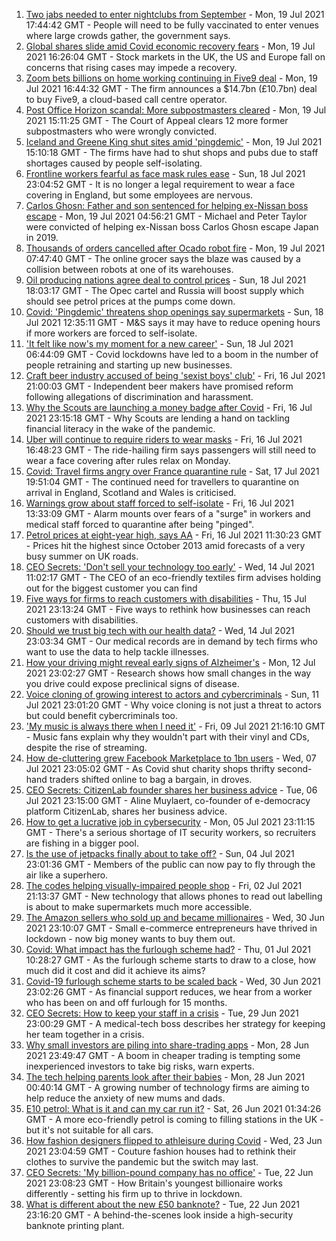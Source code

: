 1. [Two jabs needed to enter nightclubs from September](https://www.bbc.co.uk/news/business-57893788) - Mon, 19 Jul 2021 17:44:42 GMT - People will need to be fully vaccinated to enter venues where large crowds gather, the government says.
2. [Global shares slide amid Covid economic recovery fears](https://www.bbc.co.uk/news/business-57885183) - Mon, 19 Jul 2021 16:26:04 GMT - Stock markets in the UK, the US and Europe fall on concerns that rising cases may impede a recovery.
3. [Zoom bets billions on home working continuing in Five9 deal](https://www.bbc.co.uk/news/business-57893155) - Mon, 19 Jul 2021 16:44:32 GMT - The firm announces a $14.7bn (£10.7bn) deal to buy Five9, a cloud-based call centre operator.
4. [Post Office Horizon scandal: More subpostmasters cleared](https://www.bbc.co.uk/news/business-57888146) - Mon, 19 Jul 2021 15:11:25 GMT - The Court of Appeal clears 12 more former subpostmasters who were wrongly convicted.
5. [Iceland and Greene King shut sites amid 'pingdemic'](https://www.bbc.co.uk/news/business-57885175) - Mon, 19 Jul 2021 15:10:18 GMT - The firms have had to shut shops and pubs due to staff shortages caused by people self-isolating.
6. [Frontline workers fearful as face mask rules ease](https://www.bbc.co.uk/news/business-57862362) - Sun, 18 Jul 2021 23:04:52 GMT - It is no longer a legal requirement to wear a face covering in England, but some employees are nervous.
7. [Carlos Ghosn: Father and son sentenced for helping ex-Nissan boss escape](https://www.bbc.co.uk/news/business-57883892) - Mon, 19 Jul 2021 04:56:21 GMT - Michael and Peter Taylor were convicted of helping ex-Nissan boss Carlos Ghosn escape Japan in 2019.
8. [Thousands of orders cancelled after Ocado robot fire](https://www.bbc.co.uk/news/business-57883332) - Mon, 19 Jul 2021 07:47:40 GMT - The online grocer says the blaze was caused by a collision between robots at one of its warehouses.
9. [Oil producing nations agree deal to control prices](https://www.bbc.co.uk/news/business-57882449) - Sun, 18 Jul 2021 18:03:17 GMT - The Opec cartel and Russia will boost supply which should see petrol prices at the pumps come down.
10. [Covid: 'Pingdemic' threatens shop openings say supermarkets](https://www.bbc.co.uk/news/business-57878345) - Sun, 18 Jul 2021 12:35:11 GMT - M&S says it may have to reduce opening hours if more workers are forced to self-isolate.
11. ['It felt like now's my moment for a new career'](https://www.bbc.co.uk/news/business-57860495) - Sun, 18 Jul 2021 06:44:09 GMT - Covid lockdowns have led to a boom in the number of people retraining and starting up new businesses.
12. [Craft beer industry accused of being 'sexist boys' club'](https://www.bbc.co.uk/news/business-57719831) - Fri, 16 Jul 2021 21:00:03 GMT - Independent beer makers have promised reform following allegations of discrimination and harassment.
13. [Why the Scouts are launching a money badge after Covid](https://www.bbc.co.uk/news/business-57863156) - Fri, 16 Jul 2021 23:15:18 GMT - Why Scouts are lending a hand on tackling financial literacy in the wake of the pandemic.
14. [Uber will continue to require riders to wear masks](https://www.bbc.co.uk/news/business-57865707) - Fri, 16 Jul 2021 16:48:23 GMT - The ride-hailing firm says passengers will still need to wear a face covering after rules relax on Monday.
15. [Covid: Travel firms angry over France quarantine rule](https://www.bbc.co.uk/news/uk-57874167) - Sat, 17 Jul 2021 19:51:04 GMT - The continued need for travellers to quarantine on arrival in England, Scotland and Wales is criticised.
16. [Warnings grow about staff forced to self-isolate](https://www.bbc.co.uk/news/business-57820537) - Fri, 16 Jul 2021 13:33:09 GMT - Alarm mounts over fears of a "surge" in workers and medical staff forced to quarantine after being "pinged".
17. [Petrol prices at eight-year high, says AA](https://www.bbc.co.uk/news/business-57861690) - Fri, 16 Jul 2021 11:30:23 GMT - Prices hit the highest since October 2013 amid forecasts of a very busy summer on UK roads.
18. [CEO Secrets: 'Don't sell your technology too early'](https://www.bbc.co.uk/news/business-57805207) - Wed, 14 Jul 2021 11:02:17 GMT - The CEO of an eco-friendly textiles firm advises holding out for the biggest customer you can find
19. [Five ways for firms to reach customers with disabilities](https://www.bbc.co.uk/news/business-57808089) - Thu, 15 Jul 2021 23:13:24 GMT - Five ways to rethink how businesses can reach customers with disabilities.
20. [Should we trust big tech with our health data?](https://www.bbc.co.uk/news/business-57817804) - Wed, 14 Jul 2021 23:03:34 GMT - Our medical records are in demand by tech firms who want to use the data to help tackle illnesses.
21. [How your driving might reveal early signs of Alzheimer's](https://www.bbc.co.uk/news/business-57670006) - Mon, 12 Jul 2021 23:02:27 GMT - Research shows how small changes in the way you drive could expose preclinical signs of disease.
22. [Voice cloning of growing interest to actors and cybercriminals](https://www.bbc.co.uk/news/business-57761873) - Sun, 11 Jul 2021 23:01:20 GMT - Why voice cloning is not just a threat to actors but could benefit cybercriminals too.
23. ['My music is always there when I need it'](https://www.bbc.co.uk/news/business-57780853) - Fri, 09 Jul 2021 21:16:10 GMT - Music fans explain why they wouldn't part with their vinyl and CDs, despite the rise of streaming.
24. [How de-cluttering grew Facebook Marketplace to 1bn users](https://www.bbc.co.uk/news/business-57733724) - Wed, 07 Jul 2021 23:05:02 GMT - As Covid shut charity shops thrifty second-hand traders shifted online to bag a bargain, in droves.
25. [CEO Secrets: CitizenLab founder shares her business advice](https://www.bbc.co.uk/news/business-57729691) - Tue, 06 Jul 2021 23:15:00 GMT - Aline Muylaert, co-founder of e-democracy platform CitizenLab, shares her business advice.
26. [How to get a lucrative job in cybersecurity](https://www.bbc.co.uk/news/business-57663096) - Mon, 05 Jul 2021 23:11:15 GMT - There's a serious shortage of IT security workers, so recruiters are fishing in a bigger pool.
27. [Is the use of jetpacks finally about to take off?](https://www.bbc.co.uk/news/business-57652297) - Sun, 04 Jul 2021 23:01:36 GMT - Members of the public can now pay to fly through the air like a superhero.
28. [The codes helping visually-impaired people shop](https://www.bbc.co.uk/news/business-57679943) - Fri, 02 Jul 2021 21:13:37 GMT - New technology that allows phones to read out labelling is about to make supermarkets much more accessible.
29. [The Amazon sellers who sold up and became millionaires](https://www.bbc.co.uk/news/business-57433960) - Wed, 30 Jun 2021 23:10:07 GMT - Small e-commerce entrepreneurs have thrived in lockdown - now big money wants to buy them out.
30. [Covid: What impact has the furlough scheme had?](https://www.bbc.co.uk/news/business-54601117) - Thu, 01 Jul 2021 10:28:27 GMT - As the furlough scheme starts to draw to a close, how much did it cost and did it achieve its aims?
31. [Covid-19 furlough scheme starts to be scaled back](https://www.bbc.co.uk/news/business-57669489) - Wed, 30 Jun 2021 23:02:26 GMT - As financial support reduces, we hear from a worker who has been on and off furlough for 15 months.
32. [CEO Secrets: How to keep your staff in a crisis](https://www.bbc.co.uk/news/business-57611220) - Tue, 29 Jun 2021 23:00:29 GMT - A medical-tech boss describes her strategy for keeping her team together in a crisis.
33. [Why small investors are piling into share-trading apps](https://www.bbc.co.uk/news/business-57466918) - Mon, 28 Jun 2021 23:49:47 GMT - A boom in cheaper trading is tempting some inexperienced investors to take big risks, warn experts.
34. [The tech helping parents look after their babies](https://www.bbc.co.uk/news/business-57581501) - Mon, 28 Jun 2021 00:40:14 GMT - A growing number of technology firms are aiming to help reduce the anxiety of new mums and dads.
35. [E10 petrol: What is it and can my car run it?](https://www.bbc.co.uk/news/business-57585105) - Sat, 26 Jun 2021 01:34:26 GMT - A more eco-friendly petrol is coming to filling stations in the UK - but it's not suitable for all cars.
36. [How fashion designers flipped to athleisure during Covid](https://www.bbc.co.uk/news/business-57557725) - Wed, 23 Jun 2021 23:04:59 GMT - Couture fashion houses had to rethink their clothes to survive the pandemic but the switch may last.
37. [CEO Secrets: 'My billion-pound company has no office'](https://www.bbc.co.uk/news/business-57517669) - Tue, 22 Jun 2021 23:08:23 GMT - How Britain's youngest billionaire works differently - setting his firm up to thrive in lockdown.
38. [What is different about the new £50 banknote?](https://www.bbc.co.uk/news/business-57570867) - Tue, 22 Jun 2021 23:16:20 GMT - A behind-the-scenes look inside a high-security banknote printing plant.
